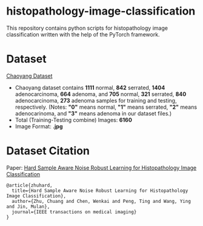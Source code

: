 # histopathology-image-classification
This repository contains python scripts for histopathology image classification written with the help of the PyTorch framework.

# Dataset
[Chaoyang Dataset](https://bupt-ai-cz.github.io/HSA-NRL/)
* Chaoyang dataset contains **1111** normal, **842** serrated, **1404** adenocarcinoma, **664** adenoma, and **705** normal, **321** serrated, **840** adenocarcinoma, **273** adenoma samples for training and testing, respectively. (Notes: **"0"** means normal, **"1"** means serrated, **"2"** means adenocarinoma, and **"3"** means adenoma in our dataset files.)
* Total (Training-Testing combine) Images: **6160**
* Image Format: **.jpg**

# Dataset Citation
Paper: [Hard Sample Aware Noise Robust Learning for Histopathology Image Classification](https://ieeexplore.ieee.org/document/9600806)
```
@article{zhuhard,
  title={Hard Sample Aware Noise Robust Learning for Histopathology Image Classification},
  author={Zhu, Chuang and Chen, Wenkai and Peng, Ting and Wang, Ying and Jin, Mulan},
  journal={IEEE transactions on medical imaging}
}
```
